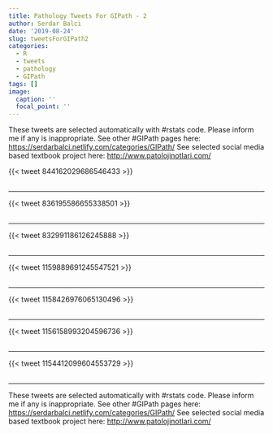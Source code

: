 ```yaml
---
title: Pathology Tweets For GIPath - 2
author: Serdar Balci
date: '2019-08-24'
slug: tweetsForGIPath2
categories:
  - R
  - tweets
  - pathology
  - GIPath
tags: []
image:
  caption: ''
  focal_point: ''
---
```



These tweets are selected automatically with #rstats code. Please inform me if any is inappropriate.
See other #GIPath pages here: https://serdarbalci.netlify.com/categories/GIPath/ 
See selected social media based textbook project here: http://www.patolojinotlari.com/

{{< tweet 844162029686546433 >}}
<br>
<br>
<hr>
{{< tweet 836195586655338501 >}}
<br>
<br>
<hr>
{{< tweet 832991186126245888 >}}
<br>
<br>
<hr>
{{< tweet 1159889691245547521 >}}
<br>
<br>
<hr>
{{< tweet 1158426976065130496 >}}
<br>
<br>
<hr>
{{< tweet 1156158993204596736 >}}
<br>
<br>
<hr>
{{< tweet 1154412099604553729 >}}
<br>
<br>
<hr>


These tweets are selected automatically with #rstats code. Please inform me if any is inappropriate.
See other #GIPath pages here: https://serdarbalci.netlify.com/categories/GIPath/ 
See selected social media based textbook project here: http://www.patolojinotlari.com/
